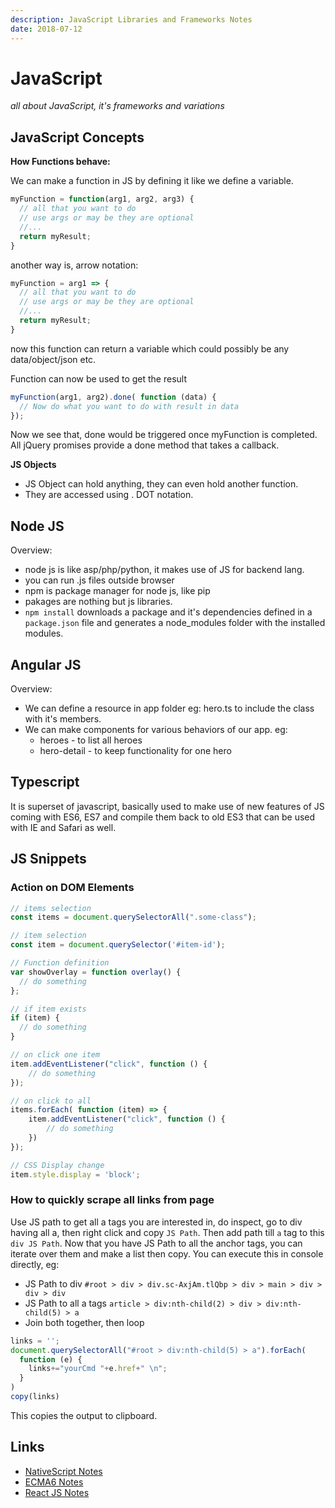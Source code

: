 ```yaml
---
description: JavaScript Libraries and Frameworks Notes
date: 2018-07-12
---
```


# JavaScript

_all about JavaScript, it's frameworks and variations_

## JavaScript Concepts

**How Functions behave:**

We can make a function in JS by defining it like we define a variable.

```javascript
myFunction = function(arg1, arg2, arg3) {
  // all that you want to do
  // use args or may be they are optional
  //...
  return myResult;
}
```

another way is, arrow notation:

```javascript
myFunction = arg1 => {
  // all that you want to do
  // use args or may be they are optional
  //...
  return myResult;
}
```

now this function can return a variable which could possibly be any data/object/json etc.

Function can now be used to get the result

```javascript
myFunction(arg1, arg2).done( function (data) {
  // Now do what you want to do with result in data
});
```

Now we see that, done would be triggered once myFunction is completed. All jQuery promises provide a done method that takes a callback.

**JS Objects**

- JS Object can hold anything, they can even hold another function.
- They are accessed using . DOT notation.

## Node JS

Overview:

- node js is like asp/php/python, it makes use of JS for backend lang.
- you can run .js files outside browser
- npm is package manager for node js, like pip
- pakages are nothing but js libraries.
- `npm install` downloads a package and it's dependencies defined in a `package.json` file and generates a node_modules folder with the installed modules.

## Angular JS

Overview:

- We can define a resource in app folder eg: hero.ts to include the class with it's members.
- We can make components for various behaviors of our app. eg:
  - heroes - to list all heroes
  - hero-detail - to keep functionality for one hero

## Typescript

It is superset of javascript, basically used to make use of new features of JS coming with ES6, ES7 and compile them back to old ES3 that can be used with IE and Safari as well.



## JS Snippets

### Action on DOM Elements

```js
// items selection
const items = document.querySelectorAll(".some-class");

// item selection
const item = document.querySelector('#item-id');

// Function definition
var showOverlay = function overlay() {
  // do something
};

// if item exists
if (item) {
  // do something
}

// on click one item
item.addEventListener("click", function () {
    // do something
});

// on click to all
items.forEach( function (item) => {
    item.addEventListener("click", function () {
        // do something
    })
});

// CSS Display change
item.style.display = 'block';

```

### How to quickly scrape all links from page

Use JS path to get all a tags you are interested in, do inspect, go to div having all a, then right click and copy `JS Path`. Then add path till `a` tag to this `div JS Path`. Now that you have JS Path to all the anchor tags, you can iterate over them and make a list then copy. You can execute this in console directly, eg:

- JS Path to div `#root > div > div.sc-AxjAm.tlQbp > div > main > div > div > div`
- JS Path to all a tags `article > div:nth-child(2) > div > div:nth-child(5) > a`
- Join both together, then loop

```javascript
links = '';
document.querySelectorAll("#root > div:nth-child(5) > a").forEach(
  function (e) {
    links+="yourCmd "+e.href+" \n";
  }
)
copy(links)
```

This copies the output to clipboard.

## Links

- [NativeScript Notes](./nativescript-notes.md)
- [ECMA6 Notes](../1-Software-Engineering/js-ecma6-notes.md)
- [React JS Notes](./react-notes.md)
